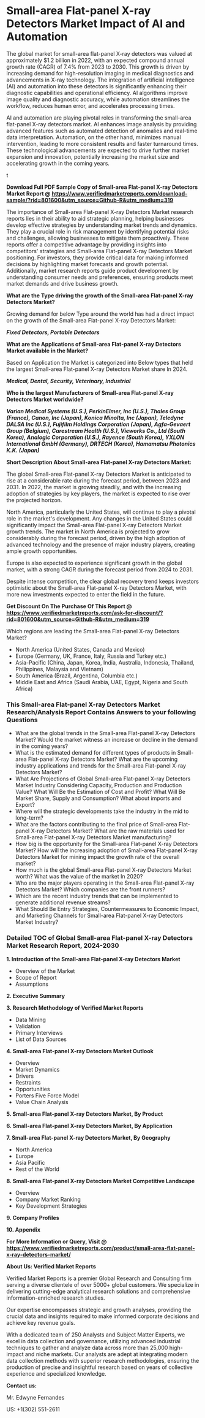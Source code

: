 <meta name="title" content="Global  Small-area Flat-panel X-ray Detectors Market Impact of AI and Automation"><meta name="description" content="  The global market for small-area flat-panel X-ray detectors was valued at approximately $1.2 billion in 2022, with an expected compound annual growth rate (CAGR) of "><meta name="title" content=" Small-area Flat-panel X-ray Detectors Market Size, Share, Scope, Trends, Growth, Opportunities, Analysis, Forecast"> <h1>Small-area Flat-panel X-ray Detectors Market Impact of AI and Automation</h1> <p>The global market for small-area flat-panel X-ray detectors was valued at approximately $1.2 billion in 2022, with an expected compound annual growth rate (CAGR) of 7.4% from 2023 to 2030. This growth is driven by increasing demand for high-resolution imaging in medical diagnostics and advancements in X-ray technology. The integration of artificial intelligence (AI) and automation into these detectors is significantly enhancing their diagnostic capabilities and operational efficiency. AI algorithms improve image quality and diagnostic accuracy, while automation streamlines the workflow, reduces human error, and accelerates processing times.</p> <p>AI and automation are playing pivotal roles in transforming the small-area flat-panel X-ray detectors market. AI enhances image analysis by providing advanced features such as automated detection of anomalies and real-time data interpretation. Automation, on the other hand, minimizes manual intervention, leading to more consistent results and faster turnaround times. These technological advancements are expected to drive further market expansion and innovation, potentially increasing the market size and accelerating growth in the coming years.</p> t</p><p id="" class=""><strong>Download Full PDF Sample Copy of Small-area Flat-panel X-ray Detectors Market Report @ <a href="https://www.verifiedmarketreports.com/download-sample/?rid=801600&utm_source=Github-R&utm_medium=319" target="_blank">https://www.verifiedmarketreports.com/download-sample/?rid=801600&utm_source=Github-R&utm_medium=319</a></strong></p><p>The importance of&nbsp;Small-area Flat-panel X-ray Detectors Market research reports lies in their ability to aid strategic planning, helping businesses develop effective strategies by understanding market trends and dynamics. They play a crucial role in risk management by identifying potential risks and challenges, allowing businesses to mitigate them proactively. These reports offer a competitive advantage by providing insights into competitors' strategies and Small-area Flat-panel X-ray Detectors Market positioning. For investors, they provide critical data for making informed decisions by highlighting market forecasts and growth potential. Additionally, market research reports guide product development by understanding consumer needs and preferences, ensuring products meet market demands and drive business growth.</p><p><strong>What are the&nbsp;Type driving the growth of the Small-area Flat-panel X-ray Detectors Market?</strong></p><p id="" class="">Growing demand for below Type around the world has had a direct impact on the growth of the Small-area Flat-panel X-ray Detectors Market:</p><em><strong>Fixed Detectors, Portable Detectors</strong></em></p><strong>What are the&nbsp;Applications&nbsp;of Small-area Flat-panel X-ray Detectors Market available in the Market?</strong></p><p id="" class="">Based on Application the Market is categorized into Below types that held the largest Small-area Flat-panel X-ray Detectors Market share In 2024.</p><em><strong>Medical, Dental, Security, Veterinary, Industrial</strong></em></p><strong>Who is the largest Manufacturers of Small-area Flat-panel X-ray Detectors Market worldwide?</strong></p><p><em><strong>Varian Medical Systems (U.S.), PerkinElmer, Inc (U.S.), Thales Group (France), Canon, Inc (Japan), Konica Minolta, Inc (Japan), Teledyne DALSA Inc (U.S.), Fujifilm Holdings Corporation (Japan), Agfa-Gevaert Group (Belgium), Carestream Health (U.S.), Vieworks Co., Ltd (South Korea), Analogic Corporation (U.S.), Rayence (South Korea), YXLON International GmbH (Germany), DRTECH (Korea), Hamamatsu Photonics K.K. (Japan)</strong></em></p><p id="" class=""><strong>Short Description About Small-area Flat-panel X-ray Detectors Market:</strong></p><p>The global Small-area Flat-panel X-ray Detectors Market is anticipated to rise at a considerable rate during the forecast period, between 2023 and 2031. In 2022, the market is growing steadily, and with the increasing adoption of strategies by key players, the market is expected to rise over the projected horizon.</p><p>North America, particularly the United States, will continue to play a pivotal role in the market's development. Any changes in the United States could significantly impact the Small-area Flat-panel X-ray Detectors Market growth trends. The market in North America is projected to grow considerably during the forecast period, driven by the high adoption of advanced technology and the presence of major industry players, creating ample growth opportunities.</p><p>Europe is also expected to experience significant growth in the global market, with a strong CAGR during the forecast period from 2024 to 2031.</p><p>Despite intense competition, the clear global recovery trend keeps investors optimistic about the Small-area Flat-panel X-ray Detectors Market, with more new investments expected to enter the field in the future.</p><p id="" class=""><strong>Get Discount On The Purchase Of This Report @ <a href="https://www.verifiedmarketreports.com/ask-for-discount/?rid=801600&utm_source=Github-R&utm_medium=319" target="_blank">https://www.verifiedmarketreports.com/ask-for-discount/?rid=801600&utm_source=Github-R&utm_medium=319</a></strong></p>Which regions are leading the Small-area Flat-panel X-ray Detectors Market?</p><ul><li>North America (United States, Canada and Mexico)</li><li>Europe (Germany, UK, France, Italy, Russia and Turkey etc.)</li><li>Asia-Pacific (China, Japan, Korea, India, Australia, Indonesia, Thailand, Philippines, Malaysia and Vietnam)</li><li>South America (Brazil, Argentina, Columbia etc.)</li><li>Middle East and Africa (Saudi Arabia, UAE, Egypt, Nigeria and South Africa)</li></ul><h3 id="" class="">This Small-area Flat-panel X-ray Detectors Market Research/Analysis Report Contains Answers to your following Questions</h3><ul><li>What are the global trends in the Small-area Flat-panel X-ray Detectors Market? Would the market witness an increase or decline in the demand in the coming years?</li><li>What is the estimated demand for different types of products in Small-area Flat-panel X-ray Detectors Market? What are the upcoming industry applications and trends for the Small-area Flat-panel X-ray Detectors Market?</li><li>What Are Projections of Global Small-area Flat-panel X-ray Detectors Market Industry Considering Capacity, Production and Production Value? What Will Be the Estimation of Cost and Profit? What Will Be Market Share, Supply and Consumption? What about imports and Export?</li><li>Where will the strategic developments take the industry in the mid to long-term?</li><li>What are the factors contributing to the final price of Small-area Flat-panel X-ray Detectors Market? What are the raw materials used for Small-area Flat-panel X-ray Detectors Market manufacturing?</li><li>How big is the opportunity for the Small-area Flat-panel X-ray Detectors Market? How will the increasing adoption of Small-area Flat-panel X-ray Detectors Market for mining impact the growth rate of the overall market?</li><li>How much is the global Small-area Flat-panel X-ray Detectors Market worth? What was the value of the market In 2020?</li><li>Who are the major players operating in the Small-area Flat-panel X-ray Detectors Market? Which companies are the front runners?</li><li>Which are the recent industry trends that can be implemented to generate additional revenue streams?</li><li>What Should Be Entry Strategies, Countermeasures to Economic Impact, and Marketing Channels for Small-area Flat-panel X-ray Detectors Market Industry?</li></ul><h3 id="" class="">Detailed TOC of Global Small-area Flat-panel X-ray Detectors Market Research Report, 2024-2030</h3><p id="" class=""><strong>1. Introduction of the Small-area Flat-panel X-ray Detectors Market</strong></p><ul><li>Overview of the Market</li><li>Scope of Report</li><li>Assumptions</li></ul><p id="" class=""><strong>2. Executive Summary</strong></p><p id="" class=""><strong>3. Research Methodology of Verified Market Reports</strong></p><ul><li>Data Mining</li><li>Validation</li><li>Primary Interviews</li><li>List of Data Sources</li></ul><p id="" class=""><strong>4. Small-area Flat-panel X-ray Detectors Market Outlook</strong></p><ul><li>Overview</li><li>Market Dynamics</li><li>Drivers</li><li>Restraints</li><li>Opportunities</li><li>Porters Five Force Model</li><li>Value Chain Analysis</li></ul><p id="" class=""><strong>5. Small-area Flat-panel X-ray Detectors Market, By Product</strong></p><p id="" class=""><strong>6. Small-area Flat-panel X-ray Detectors Market, By Application</strong></p><p id="" class=""><strong>7. Small-area Flat-panel X-ray Detectors Market, By Geography</strong></p><ul><li>North America</li><li>Europe</li><li>Asia Pacific</li><li>Rest of the World</li></ul><p id="" class=""><strong>8. Small-area Flat-panel X-ray Detectors Market Competitive Landscape</strong></p><ul><li>Overview</li><li>Company Market Ranking</li><li>Key Development Strategies</li></ul><p id="" class=""><strong>9. Company Profiles</strong></p><p id="" class=""><strong>10. Appendix</strong></p><p id="" class=""><strong>For More Information or Query, Visit @ <a href="https://www.verifiedmarketreports.com/product/small-area-flat-panel-x-ray-detectors-market/" target="_blank">https://www.verifiedmarketreports.com/product/small-area-flat-panel-x-ray-detectors-market/</a></strong></p><p id="" class=""><strong>About Us: Verified Market Reports</strong></p><p id="" class="">Verified Market Reports is a premier Global Research and Consulting firm serving a diverse clientele of over 5000+ global customers. We specialize in delivering cutting-edge analytical research solutions and comprehensive information-enriched research studies.</p><p id="" class="">Our expertise encompasses strategic and growth analyses, providing the crucial data and insights required to make informed corporate decisions and achieve key revenue goals.</p><p id="" class="">With a dedicated team of 250 Analysts and Subject Matter Experts, we excel in data collection and governance, utilizing advanced industrial techniques to gather and analyze data across more than 25,000 high-impact and niche markets. Our analysts are adept at integrating modern data collection methods with superior research methodologies, ensuring the production of precise and insightful research based on years of collective experience and specialized knowledge.</p><p id="" class=""><strong>Contact us:</strong></p><p id="" class="">Mr. Edwyne Fernandes</p><p id="" class="">US: +1(302) 551-2611</p>